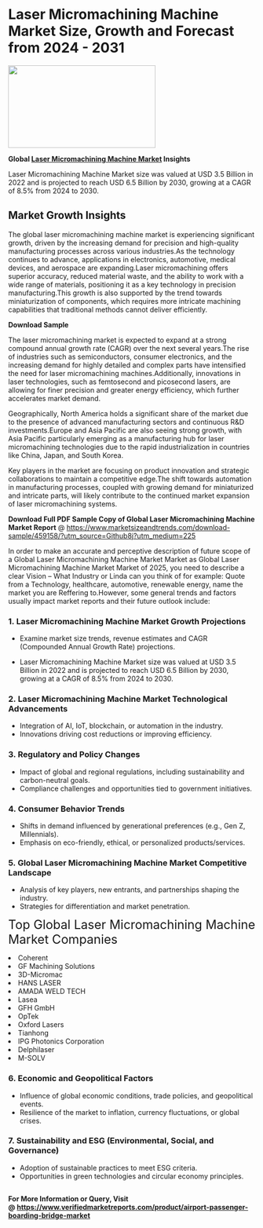 <H1>Laser Micromachining Machine Market Size, Growth and Forecast from 2024 - 2031</H1><img class="aligncenter size-medium wp-image-584254" src="https://thirdeyenews.in/wp-content/uploads/2024/09/Global-Market-Research-300x168.jpeg" alt="" width="300" height="168" /><p><strong>Global&nbsp;<a href="https://www.marketsizeandtrends.com/download-sample/459158/?utm_source=Github8j?utm_medium=225">Laser Micromachining Machine Market</a> Insights</strong></p><p>Laser Micromachining Machine Market size was valued at USD 3.5 Billion in 2022 and is projected to reach USD 6.5 Billion by 2030, growing at a CAGR of 8.5% from 2024 to 2030.</p><p><h2>Market Growth Insights</h2> <p>The global laser micromachining machine market is experiencing significant growth, driven by the increasing demand for precision and high-quality manufacturing processes across various industries.As the technology continues to advance, applications in electronics, automotive, medical devices, and aerospace are expanding.Laser micromachining offers superior accuracy, reduced material waste, and the ability to work with a wide range of materials, positioning it as a key technology in precision manufacturing.This growth is also supported by the trend towards miniaturization of components, which requires more intricate machining capabilities that traditional methods cannot deliver efficiently.</p> <p><strong>Download Sample</strong></p> <p>The laser micromachining market is expected to expand at a strong compound annual growth rate (CAGR) over the next several years.The rise of industries such as semiconductors, consumer electronics, and the increasing demand for highly detailed and complex parts have intensified the need for laser micromachining machines.Additionally, innovations in laser technologies, such as femtosecond and picosecond lasers, are allowing for finer precision and greater energy efficiency, which further accelerates market demand.</p> <p>Geographically, North America holds a significant share of the market due to the presence of advanced manufacturing sectors and continuous R&D investments.Europe and Asia Pacific are also seeing strong growth, with Asia Pacific particularly emerging as a manufacturing hub for laser micromachining technologies due to the rapid industrialization in countries like China, Japan, and South Korea.</p> <p>Key players in the market are focusing on product innovation and strategic collaborations to maintain a competitive edge.The shift towards automation in manufacturing processes, coupled with growing demand for miniaturized and intricate parts, will likely contribute to the continued market expansion of laser micromachining systems.</p> <p><span class=""><strong>Download Full PDF Sample Copy of Global Laser Micromachining Machine Market Report</strong> @ <a href="https://www.marketsizeandtrends.com/download-sample/459158/?utm_source=Github8j?utm_medium=225" target="_blank">https://www.marketsizeandtrends.com/download-sample/459158/?utm_source=Github8j?utm_medium=225</a></span></p><p>In order to make an accurate and perceptive description of future scope of a Global&nbsp;Laser Micromachining Machine Market Market as Global&nbsp;Laser Micromachining Machine Market Market of 2025, you need to describe a clear Vision &ndash; What Industry or Linda can you think of for example: Quote from a Technology, healthcare, automotive, renewable energy, name the market you are Reffering to.However, some general trends and factors usually impact market reports and their future outlook include:</p><h3>1.&nbsp;<strong>Laser Micromachining Machine Market Growth Projections</strong></h3><ul><li>Examine market size trends, revenue estimates and CAGR (Compounded Annual Growth Rate) projections.</li><li><p>Laser Micromachining Machine Market size was valued at USD 3.5 Billion in 2022 and is projected to reach USD 6.5 Billion by 2030, growing at a CAGR of 8.5% from 2024 to 2030.</p></li></ul><h3>2.&nbsp;<strong>Laser Micromachining Machine Market Technological Advancements</strong></h3><ul><li>Integration of AI, IoT, blockchain, or automation in the industry.</li><li>Innovations driving cost reductions or improving efficiency.</li></ul><h3>3.&nbsp;<strong>Regulatory and Policy Changes</strong></h3><ul><li>Impact of global and regional regulations, including sustainability and carbon-neutral goals.</li><li>Compliance challenges and opportunities tied to government initiatives.</li></ul><h3>4.&nbsp;<strong>Consumer Behavior Trends</strong></h3><ul><li>Shifts in demand influenced by generational preferences (e.g., Gen Z, Millennials).</li><li>Emphasis on eco-friendly, ethical, or personalized products/services.</li></ul><h3>5.&nbsp;<strong>Global Laser Micromachining Machine Market Competitive Landscape</strong></h3><ul><li>Analysis of key players, new entrants, and partnerships shaping the industry.</li><li>Strategies for differentiation and market penetration.</li></ul><p data-pm-slice="1 1 []"><span style="color: inherit; font-family: inherit; font-size: 25px;">Top Global Laser Micromachining Machine Market Companies</span></p><div class="" data-test-id=""><p><li>Coherent</li><li> GF Machining Solutions</li><li> 3D-Micromac</li><li> HANS LASER</li><li> AMADA WELD TECH</li><li> Lasea</li><li> GFH GmbH</li><li> OpTek</li><li> Oxford Lasers</li><li> Tianhong</li><li> IPG Photonics Corporation</li><li> Delphilaser</li><li> M-SOLV</li></p></div><h3>6.&nbsp;<strong>Economic and Geopolitical Factors</strong></h3><ul><li>Influence of global economic conditions, trade policies, and geopolitical events.</li><li>Resilience of the market to inflation, currency fluctuations, or global crises.</li></ul><h3>7.&nbsp;<strong>Sustainability and ESG (Environmental, Social, and Governance)</strong></h3><ul><li>Adoption of sustainable practices to meet ESG criteria.</li><li>Opportunities in green technologies and circular economy principles.</li></ul><h2><strong style="font-size: 14px;">For More Information or Query, Visit @&nbsp;</strong><a style="background-color: #ffffff; font-size: 14px;" href="https://www.marketsizeandtrends.com/report/laser-micromachining-machine-market/" target="_blank">https://www.verifiedmarketreports.com/product/airport-passenger-boarding-bridge-market</a></h2>